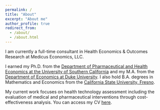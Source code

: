 ```yaml
---
permalink: /
title: "About"
excerpt: "About me"
author_profile: true
redirect_from: 
  - /about/
  - /about.html
---
```


I am currently a full-time consultant in Health Economics & Outcomes Research at Medicus Economics, LLC. 

I earned my Ph.D. from the [Department of Pharmaceutical and Health Economics at the University of Southern California](https://healthpolicy.usc.edu/) and my M.A. from the [Department of Economics at Duke University](https://econ.duke.edu/). I also hold B.A. degrees in Mathematics and Economics from the [California State University, Fresno](https://www.csufresno.edu/). 

My current work focuses on health technology assessment including the evaluation of medical and pharmaceutical interventions through cost-effectiveness analysis. You can access my CV [here](http://bit.ly/jonsal-cv).
